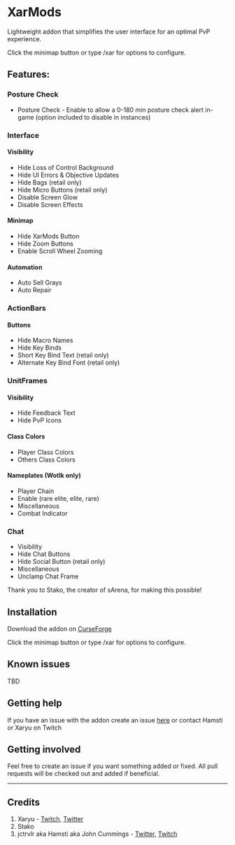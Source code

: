 # XarMods

Lightweight addon that simplifies the user interface for an optimal PvP experience.

Click the minimap button or type /xar for options to configure.

## Features:

### Posture Check
* Posture Check - Enable to allow a 0-180 min posture check alert in-game (option included to disable in instances)

### Interface
#### Visibility
* Hide Loss of Control Background
* Hide UI Errors & Objective Updates
* Hide Bags (retail only)
* Hide Micro Buttons (retail only)
* Disable Screen Glow
* Disable Screen Effects

#### Minimap
* Hide XarMods Button
* Hide Zoom Buttons
* Enable Scroll Wheel Zooming

#### Automation
* Auto Sell Grays
* Auto Repair

### ActionBars
#### Buttons
* Hide Macro Names
* Hide Key Binds
* Short Key Bind Text (retail only)
* Alternate Key Bind Font (retail only)

### UnitFrames
#### Visibility
* Hide Feedback Text
* Hide PvP Icons
#### Class Colors
* Player Class Colors
* Others Class Colors
#### Nameplates (Wotlk only)
* Player Chain
* Enable (rare elite, elite, rare)
* Miscellaneous
* Combat Indicator

### Chat
* Visibility
* Hide Chat Buttons
* Hide Social Button (retail only)
* Miscellaneous
* Unclamp Chat Frame

Thank you to Stako, the creator of sArena, for making this possible!

## Installation

Download the addon on [CurseForge](https://www.curseforge.com/wow/addons/xarmods)

Click the minimap button or type /xar for options to configure.

## Known issues

TBD

## Getting help

If you have an issue with the addon create an issue [here](https://github.com/jctrvlr/xarmods/issues/new) or contact Hamsti or Xaryu on Twitch

## Getting involved

Feel free to create an issue if you want something added or fixed. All pull requests will be checked out and added if beneficial.

----

## Credits

1. Xaryu - [Twitch](https://twitch.tv/xaryu), [Twitter](https://twitter.com/xaryu)
2. Stako
3. jctrvlr aka Hamsti aka John Cummings - [Twitter](https://twitter.com/thehamsti), [Twitch](https://twitch.tv/hamsti)